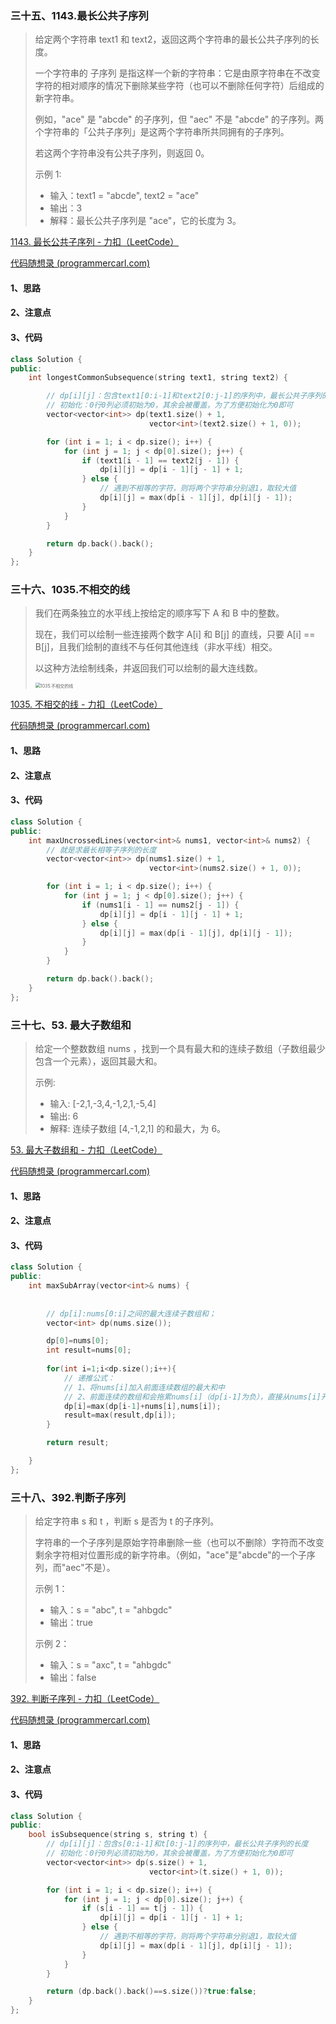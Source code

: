 ### 三十五、1143.最长公共子序列

> 给定两个字符串 text1 和 text2，返回这两个字符串的最长公共子序列的长度。
>
> 一个字符串的 子序列 是指这样一个新的字符串：它是由原字符串在不改变字符的相对顺序的情况下删除某些字符（也可以不删除任何字符）后组成的新字符串。
>
> 例如，"ace" 是 "abcde" 的子序列，但 "aec" 不是 "abcde" 的子序列。两个字符串的「公共子序列」是这两个字符串所共同拥有的子序列。
>
> 若这两个字符串没有公共子序列，则返回 0。
>
> 示例 1:
>
> - 输入：text1 = "abcde", text2 = "ace"
> - 输出：3
> - 解释：最长公共子序列是 "ace"，它的长度为 3。

[1143. 最长公共子序列 - 力扣（LeetCode）](https://leetcode.cn/problems/longest-common-subsequence/description/)

[代码随想录 (programmercarl.com)](https://programmercarl.com/1143.最长公共子序列.html#算法公开课)

#### 1、思路

#### 2、注意点

#### 3、代码

```c++
class Solution {
public:
    int longestCommonSubsequence(string text1, string text2) {

        // dp[i][j]：包含text1[0:i-1]和text2[0:j-1]的序列中，最长公共子序列的长度
        // 初始化：0行0列必须初始为0，其余会被覆盖，为了方便初始化为0即可
        vector<vector<int>> dp(text1.size() + 1,
                               vector<int>(text2.size() + 1, 0));

        for (int i = 1; i < dp.size(); i++) {
            for (int j = 1; j < dp[0].size(); j++) {
                if (text1[i - 1] == text2[j - 1]) {
                    dp[i][j] = dp[i - 1][j - 1] + 1;
                } else {
                    // 遇到不相等的字符，则将两个字符串分别退1，取较大值
                    dp[i][j] = max(dp[i - 1][j], dp[i][j - 1]);
                }
            }
        }

        return dp.back().back();
    }
};
```

### 三十六、1035.不相交的线

> 我们在两条独立的水平线上按给定的顺序写下 A 和 B 中的整数。
>
> 现在，我们可以绘制一些连接两个数字 A[i] 和 B[j] 的直线，只要 A[i] == B[j]，且我们绘制的直线不与任何其他连线（非水平线）相交。
>
> 以这种方法绘制线条，并返回我们可以绘制的最大连线数。
>
> <img src="./day44_动态规划Part11.assets/2021032116363533.png" alt="1035.不相交的线" style="zoom: 50%;" />

[1035. 不相交的线 - 力扣（LeetCode）](https://leetcode.cn/problems/uncrossed-lines/description/)

[代码随想录 (programmercarl.com)](https://programmercarl.com/1035.不相交的线.html#算法公开课)

#### 1、思路

#### 2、注意点

#### 3、代码

```c++
class Solution {
public:
    int maxUncrossedLines(vector<int>& nums1, vector<int>& nums2) {
        // 就是求最长相等子序列的长度
        vector<vector<int>> dp(nums1.size() + 1,
                               vector<int>(nums2.size() + 1, 0));

        for (int i = 1; i < dp.size(); i++) {
            for (int j = 1; j < dp[0].size(); j++) {
                if (nums1[i - 1] == nums2[j - 1]) {
                    dp[i][j] = dp[i - 1][j - 1] + 1;
                } else {
                    dp[i][j] = max(dp[i - 1][j], dp[i][j - 1]);
                }
            }
        }

        return dp.back().back();
    }
};
```

### 三十七、53. 最大子数组和

> 给定一个整数数组 nums ，找到一个具有最大和的连续子数组（子数组最少包含一个元素），返回其最大和。
>
> 示例:
>
> - 输入: [-2,1,-3,4,-1,2,1,-5,4]
> - 输出: 6
> - 解释: 连续子数组 [4,-1,2,1] 的和最大，为 6。

[53. 最大子数组和 - 力扣（LeetCode）](https://leetcode.cn/problems/maximum-subarray/description/)

[代码随想录 (programmercarl.com)](https://programmercarl.com/0053.最大子序和（动态规划）.html#算法公开课)

#### 1、思路

#### 2、注意点

#### 3、代码

```c++
class Solution {
public:
    int maxSubArray(vector<int>& nums) {
        
        
        // dp[i]:nums[0:i]之间的最大连续子数组和；
        vector<int> dp(nums.size());

        dp[0]=nums[0];
        int result=nums[0];
        
        for(int i=1;i<dp.size();i++){
            // 递推公式：
            // 1、将nums[i]加入前面连续数组的最大和中
            // 2、前面连续的数组和会拖累nums[i]（dp[i-1]为负），直接从nums[i]开始重新求和
            dp[i]=max(dp[i-1]+nums[i],nums[i]);
            result=max(result,dp[i]);
        }

        return result;

    }
};
```

### 三十八、392.判断子序列

> 给定字符串 s 和 t ，判断 s 是否为 t 的子序列。
>
> 字符串的一个子序列是原始字符串删除一些（也可以不删除）字符而不改变剩余字符相对位置形成的新字符串。（例如，"ace"是"abcde"的一个子序列，而"aec"不是）。
>
> 示例 1：
>
> - 输入：s = "abc", t = "ahbgdc"
> - 输出：true
>
> 示例 2：
>
> - 输入：s = "axc", t = "ahbgdc"
> - 输出：false

[392. 判断子序列 - 力扣（LeetCode）](https://leetcode.cn/problems/is-subsequence/description/)

[代码随想录 (programmercarl.com)](https://programmercarl.com/0392.判断子序列.html#算法公开课)

#### 1、思路

#### 2、注意点

#### 3、代码

```c++
class Solution {
public:
    bool isSubsequence(string s, string t) {
        // dp[i][j]：包含s[0:i-1]和t[0:j-1]的序列中，最长公共子序列的长度
        // 初始化：0行0列必须初始为0，其余会被覆盖，为了方便初始化为0即可
        vector<vector<int>> dp(s.size() + 1,
                               vector<int>(t.size() + 1, 0));

        for (int i = 1; i < dp.size(); i++) {
            for (int j = 1; j < dp[0].size(); j++) {
                if (s[i - 1] == t[j - 1]) {
                    dp[i][j] = dp[i - 1][j - 1] + 1;
                } else {
                    // 遇到不相等的字符，则将两个字符串分别退1，取较大值
                    dp[i][j] = max(dp[i - 1][j], dp[i][j - 1]);
                }
            }
        }

        return (dp.back().back()==s.size())?true:false;
    }
};
```

